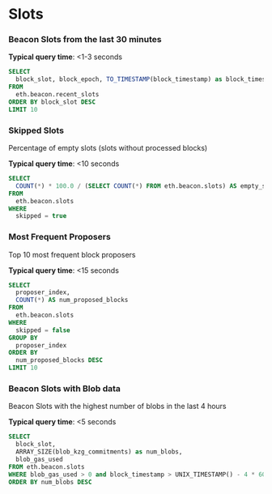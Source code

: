 # Slots

### Beacon Slots from the last 30 minutes

**Typical query time**: <1-3 seconds

```sql
SELECT
  block_slot, block_epoch, TO_TIMESTAMP(block_timestamp) as block_timestamp, execution_payload_block_number, skipped 
FROM
  eth.beacon.recent_slots 
ORDER BY block_slot DESC
LIMIT 10
```

### Skipped Slots

Percentage of empty slots (slots without processed blocks)

**Typical query time**: <10 seconds

```sql
SELECT
  COUNT(*) * 100.0 / (SELECT COUNT(*) FROM eth.beacon.slots) AS empty_slot_percentage
FROM
  eth.beacon.slots
WHERE
  skipped = true
```

### Most Frequent Proposers

Top 10 most frequent block proposers

**Typical query time**: <15 seconds

```sql
SELECT
  proposer_index,
  COUNT(*) AS num_proposed_blocks
FROM
  eth.beacon.slots
WHERE
  skipped = false
GROUP BY
  proposer_index
ORDER BY
  num_proposed_blocks DESC
LIMIT 10
```

### Beacon Slots with Blob data&#x20;

Beacon Slots with the highest number of blobs in the last 4 hours

**Typical query time**: <5 seconds

```sql
SELECT 
  block_slot, 
  ARRAY_SIZE(blob_kzg_commitments) as num_blobs,
  blob_gas_used
FROM eth.beacon.slots 
WHERE blob_gas_used > 0 and block_timestamp > UNIX_TIMESTAMP() - 4 * 60 * 60
ORDER BY num_blobs DESC
```
